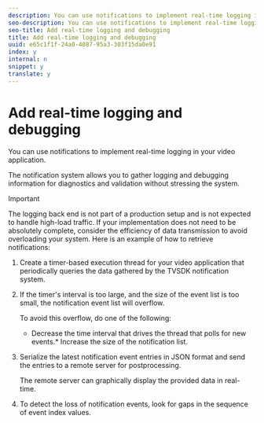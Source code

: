 ```yaml
---
description: You can use notifications to implement real-time logging in your video application.
seo-description: You can use notifications to implement real-time logging in your video application.
seo-title: Add real-time logging and debugging
title: Add real-time logging and debugging
uuid: e65c1f1f-24a0-4087-95a3-303f15da0e91
index: y
internal: n
snippet: y
translate: y
---
```


# Add real-time logging and debugging

You can use notifications to implement real-time logging in your video application.

The notification system allows you to gather logging and debugging information for diagnostics and validation without stressing the system. 

>[!IMPORTANT]
>
>The logging back end is not part of a production setup and is not expected to handle high-load traffic. If your implementation does not need to be absolutely complete, consider the efficiency of data transmission to avoid overloading your system.
Here is an example of how to retrieve notifications: 

1. Create a timer-based execution thread for your video application that periodically queries the data gathered by the TVSDK notification system.
1. If the timer's interval is too large, and the size of the event list is too small, the notification event list will overflow.

   To avoid this overflow, do one of the following:

    * Decrease the time interval that drives the thread that polls for new events.* Increase the size of the notification list.    
    
1. Serialize the latest notification event entries in JSON format and send the entries to a remote server for postprocessing.

   The remote server can graphically display the provided data in real-time.
1. To detect the loss of notification events, look for gaps in the sequence of event index values.


   <!-- Regarding this next statement? I don't think so... -->

   <!-- Each notification event has an index value that is automatically incremented by the 
<span class="codeph"> session.NotificationHistory</span> class. -->

